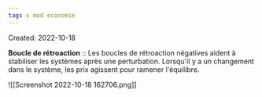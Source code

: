 ```yaml
---
tags : mod economie
---
```

Created: 2022-10-18  

**Boucle de rétroaction** :: Les boucles de rétroaction négatives aident à stabiliser les systèmes après une perturbation. Lorsqu'il y a un changement dans le système, les prix agissent pour ramener l'équilibre. 
<!--SR:!2022-12-07,6,250-->



![[Screenshot 2022-10-18 162706.png]]
